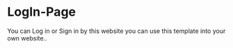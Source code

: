 # LogIn-Page
You can Log in or Sign in by this website you can use this template into your own website.. 
